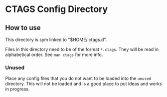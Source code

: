 # CTAGS Config Directory

## How to use

This directory is sym linked to "\$HOME/.ctags.d".

Files in this directory need to be of the format `*.ctags`. They will be read
in alphabetical order. See `man ctags` for more info.

### Unused

Place any config files that you do not want to be loaded into the `unused`
directory. This will not be loaded and is a good place to put ideas and works
in progress.
